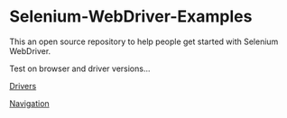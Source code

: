 # Selenium-WebDriver-Examples
This an open source repository to help people get started with Selenium WebDriver. 

Test on browser and driver versions...

[Drivers](https://github.com/FriendlyTester/Selenium-WebDriver-Examples/blob/master/java/src/test/java/lessons/A_Drivers/DriversExplained.md)

[Navigation](https://github.com/FriendlyTester/Selenium-WebDriver-Examples/blob/master/java/src/test/java/lessons/B_Navigation/Navigation.md)